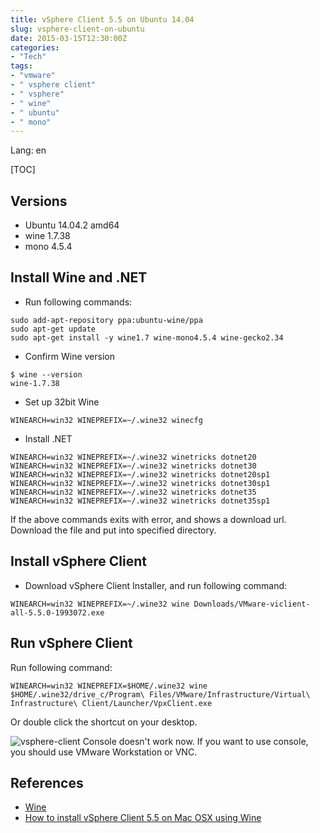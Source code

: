 ```yaml
---
title: vSphere Client 5.5 on Ubuntu 14.04
slug: vsphere-client-on-ubuntu
date: 2015-03-15T12:30:00Z
categories: 
- "Tech"
tags: 
- "vmware"
- " vsphere client"
- " vsphere"
- " wine"
- " ubuntu"
- " mono"
---
```


Lang: en

[TOC]

## Versions

* Ubuntu 14.04.2 amd64
* wine 1.7.38
* mono 4.5.4

## Install Wine and .NET

* Run following commands:

```
sudo add-apt-repository ppa:ubuntu-wine/ppa
sudo apt-get update
sudo apt-get install -y wine1.7 wine-mono4.5.4 wine-gecko2.34
```

* Confirm Wine version

```
$ wine --version
wine-1.7.38
```

* Set up 32bit Wine

```
WINEARCH=win32 WINEPREFIX=~/.wine32 winecfg
```

* Install .NET

```
WINEARCH=win32 WINEPREFIX=~/.wine32 winetricks dotnet20
WINEARCH=win32 WINEPREFIX=~/.wine32 winetricks dotnet30
WINEARCH=win32 WINEPREFIX=~/.wine32 winetricks dotnet20sp1
WINEARCH=win32 WINEPREFIX=~/.wine32 winetricks dotnet30sp1
WINEARCH=win32 WINEPREFIX=~/.wine32 winetricks dotnet35
WINEARCH=win32 WINEPREFIX=~/.wine32 winetricks dotnet35sp1
```

If the above commands exits with error, and shows a download url. Download the file and put into specified directory.

## Install vSphere Client

* Download vSphere Client Installer, and run following command:

```
WINEARCH=win32 WINEPREFIX=~/.wine32 wine Downloads/VMware-viclient-all-5.5.0-1993072.exe
```

## Run vSphere Client

Run following command:

```
WINEARCH=win32 WINEPREFIX=$HOME/.wine32 wine $HOME/.wine32/drive_c/Program\ Files/VMware/Infrastructure/Virtual\ Infrastructure\ Client/Launcher/VpxClient.exe
```

Or double click the shortcut on your desktop.

![vsphere-client](/images/20150315-vsphere-client.png)
Console doesn't work now. If you want to use console, you should use VMware Workstation or VNC.

## References

* [Wine](https://www.winehq.org/)
* [How to install vSphere Client 5.5 on Mac OSX using Wine](http://atmosphere147.blogspot.jp/2014/05/how-to-install-vsphere-client-55-on-mac.html)
